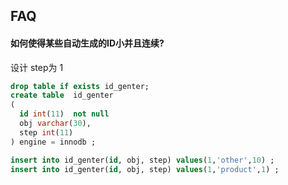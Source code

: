 

## FAQ

#### 如何使得某些自动生成的ID小并且连续?

设计 step为 1
``` sql
drop table if exists id_genter;
create table  id_genter
(
  id int(11)  not null
  obj varchar(30),
  step int(11)
) engine = innodb ;

insert into id_genter(id, obj, step) values(1,'other',10) ;
insert into id_genter(id, obj, step) values(1,'product',1) ;
```

